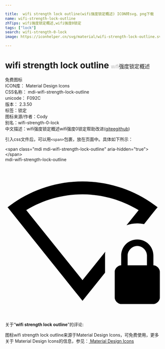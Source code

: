 ```yaml
---

title:  wifi strength lock outline(wifi强度锁定概述) ICON转svg、png下载
name: wifi-strength-lock-outline
zhTips: wifi强度锁定概述,wifi强度0锁定
tags: ["lock"]
search: wifi-strength-0-lock
image: https://iconhelper.cn/svg/material/wifi-strength-lock-outline.svg

---
```


# wifi strength lock outline  <small style="font-size: 60%;font-weight: 100">wifi强度锁定概述</small>


<div class="detail-page">
<p>
<span><span class="badge-success badge">免费图标</span> </span>
<br/>
<span>
ICON库：
<span class="badge-secondary badge">Material Design Icons</span> 
</span>
<br/>
<span>
CSS名称：
<span class="badge-secondary badge">mdi-wifi-strength-lock-outline</span> 
</span>
<br/>
<span>
unicode：
<span class="badge-secondary badge">F092C</span> 
<copy-btn content='F092C' btn-title=""></copy-btn>
<copy-btn :content='String.fromCodePoint(parseInt("F092C", 16))' btn-title="复制U"></copy-btn>
</span>
<br/>
<span>
版本：
<span class="badge-secondary badge">2.3.50</span> 
</span><br/><span>标签：<span class="badge-light badge"><router-link to="/tags/lock.html">锁定</router-link></span></span>
<br/>
<span>图标来源/作者：<span class="badge-light badge">Cody</span></span> 
<br/>
<span>别名：<span class="badge-light badge">wifi-strength-0-lock</span></span><br/><span class="zh-detail">中文描述：<span class="badge-primary badge">wifi强度锁定概述</span><span class="badge-primary badge">wifi强度0锁定</span><span class="help-link"><span>帮助改进</span>(<a href="https://gitee.com/liuwave/icon-helper/edit/master/json/material/wifi-strength-lock-outline.json" target="_blank" rel="noopener noreferrer">gitee</a><a href="https://github.com/liuwave/icon-helper/edit/master/json/material/wifi-strength-lock-outline.json" target="_blank" rel="noopener noreferrer">github</a></span>)</span><br/>
</p>
</div>
<div class="alert alert-dark">
  <i class="mdi mdi-wifi-strength-lock-outline mdi-48px"></i>
  <i class="mdi mdi-wifi-strength-lock-outline mdi-36px"></i>
  <i class="mdi mdi-wifi-strength-lock-outline mdi-24px"></i>
  <i class="mdi mdi-wifi-strength-lock-outline mdi-18px"></i>
</div>
<div>
  <p>引入css文件后，可以用<code>&lt;span&gt;</code>包裹，放在页面中。具体如下所示：    
  </p>
  <div class="alert alert-primary" style="font-size: 14px">
    &lt;span class="mdi mdi-wifi-strength-lock-outline" aria-hidden="true"&gt;&lt;/span&gt;
    <copy-btn content='<span class="mdi mdi-wifi-strength-lock-outline" aria-hidden="true"></span>'></copy-btn>
  </div>
  <div class="alert alert-secondary">
    <i class="mdi mdi-wifi-strength-lock-outline"
    style="font-size: 24px"
    aria-hidden="true"></i> mdi-wifi-strength-lock-outline
    <copy-btn content="mdi-wifi-strength-lock-outline" btn-title="复制图标名称"></copy-btn>
  </div>
</div>
<div id="svg" class="svg-wrap">
<svg xmlns="http://www.w3.org/2000/svg" viewBox="0 0 24 24"><path d="M12,3C7.79,3 3.7,4.42 0.38,7C4.61,12.3 8.16,16.7 12,21.5C13.21,20 14.29,18.65 15.5,17.14V14.5C15.5,14.3 15.5,14.09 15.54,13.89L12,18.3L3.27,7.44C5.91,5.85 8.92,5 12,5C15.07,5 18.08,5.86 20.71,7.45L18.83,9.79C19.37,9.6 19.93,9.5 20.5,9.5C20.85,9.5 21.2,9.54 21.55,9.62C22.21,8.79 23,7.77 23.65,7C20.32,4.41 16.22,3 12,3M20.5,12C19.1,12 18,13.1 18,14.5V16C17.5,16 17,16.5 17,17V21C17,21.5 17.5,22 18,22H23C23.5,22 24,21.5 24,21V17C24,16.5 23.5,16 23,16V14.5C23,13.1 21.9,12 20.5,12M20.5,13C21.3,13 22,13.7 22,14.5V16H19V14.5C19,13.7 19.7,13 20.5,13Z" /></svg>
</div>
<detail full-name='mdi-wifi-strength-lock-outline'></detail>
<div class="icon-detail__container">
<p>关于“<b>wifi strength lock outline</b>”的评论:</p>
</div>
<Vssue title="关于“wifi strength lock outline”的评论" />    
<div><p>图标wifi strength lock outline来源于Material Design Icons，可免费使用，更多关于 Material Design Icons的信息，参见：<a target="_blank" href="https://iconhelper.cn/material.html"> Material Design Icons</a>
</p></div>
